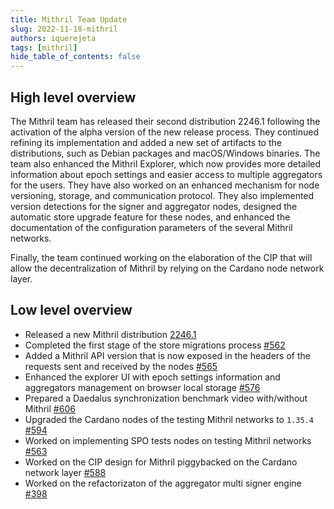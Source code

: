 ```yaml
---
title: Mithril Team Update
slug: 2022-11-18-mithril
authors: iquerejeta
tags: [mithril]
hide_table_of_contents: false
---
```

## High level overview
The Mithril team has released their second distribution 2246.1 following the activation of the alpha version of the new release process. They continued refining its implementation and added a new set of artifacts to the distributions, such as Debian packages and macOS/Windows binaries. The team also enhanced the Mithril Explorer, which now provides more detailed information about epoch settings and easier access to multiple aggregators for the users. They have also worked on an enhanced mechanism for node versioning, storage, and communication protocol. They also implemented version detections for the signer and aggregator nodes, designed the automatic store upgrade feature for these nodes, and enhanced the documentation of the configuration parameters of the several Mithril networks. 

Finally, the team continued working on the elaboration of the CIP that will allow the decentralization of Mithril by relying on the Cardano node network layer.

## Low level overview
- Released a new Mithril distribution [2246.1](https://github.com/input-output-hk/mithril/releases/tag/2246.1)
- Completed the first stage of the store migrations process [#562](https://github.com/input-output-hk/mithril/issues/562)
- Added a Mithril API version that is now exposed in the headers of the requests sent and received by the nodes [#565](https://github.com/input-output-hk/mithril/issues/565)
- Enhanced the explorer UI with epoch settings information and aggregators management on browser local storage [#576](https://github.com/input-output-hk/mithril/issues/576)
- Prepared a Daedalus synchronization benchmark video with/without Mithril [#606](https://github.com/input-output-hk/mithril/issues/606)
- Upgraded the Cardano nodes of the testing Mithril networks to `1.35.4` [#594](https://github.com/input-output-hk/mithril/issues/594)
- Worked on implementing SPO tests nodes on testing Mithril networks [#563](https://github.com/input-output-hk/mithril/issues/563)
- Worked on the CIP design for Mithril piggybacked on the Cardano network layer [#588](https://github.com/input-output-hk/mithril/issues/588)
- Worked on the refactorizaton of the aggregator multi signer engine [#398](https://github.com/input-output-hk/mithril/issues/398)
